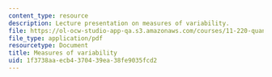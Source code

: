 ```yaml
---
content_type: resource
description: Lecture presentation on measures of variability.
file: https://ol-ocw-studio-app-qa.s3.amazonaws.com/courses/11-220-quantitative-reasoning-statistical-methods-for-planners-i-spring-2009/1f3738aaecb4370439ea38fe9035fcd2_MIT11_220s09_lec05.pdf
file_type: application/pdf
resourcetype: Document
title: Measures of variability
uid: 1f3738aa-ecb4-3704-39ea-38fe9035fcd2
---
```

